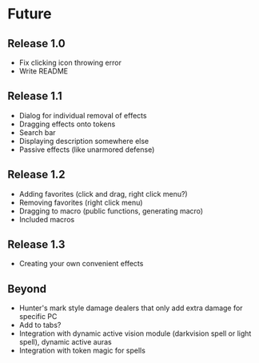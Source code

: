 # Future

## Release 1.0

- Fix clicking icon throwing error
- Write README

## Release 1.1

- Dialog for individual removal of effects
- Dragging effects onto tokens
- Search bar
- Displaying description somewhere else
- Passive effects (like unarmored defense)

## Release 1.2

- Adding favorites (click and drag, right click menu?)
- Removing favorites (right click menu)
- Dragging to macro (public functions, generating macro)
- Included macros

## Release 1.3

- Creating your own convenient effects

## Beyond

- Hunter's mark style damage dealers that only add extra damage for specific PC
- Add to tabs?
- Integration with dynamic active vision module (darkvision spell or light spell), dynamic active auras
- Integration with token magic for spells

